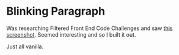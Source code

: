 # Blinking Paragraph

Was researching Filtered Front End Code Challenges and saw [this screenshot](https://assets.website-files.com/5ea24b543a32740cfdead7e9/5ea24b543a327474baead9fe_Front-end%20code%20challenges.png). Seemed interesting and so I built it out.

Just all vanilla.
